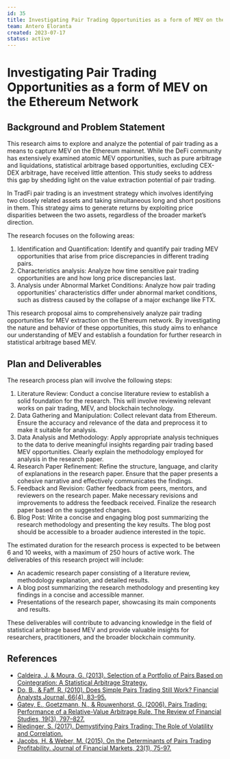 ```yaml
---
id: 35
title: Investigating Pair Trading Opportunities as a form of MEV on the Ethereum Network
team: Antero Eloranta
created: 2023-07-17
status: active
---
```


# Investigating Pair Trading Opportunities as a form of MEV on the Ethereum Network
## Background and Problem Statement
This research aims to explore and analyze the potential of pair trading as a means to capture MEV on the Ethereum mainnet. While the DeFi community has extensively examined atomic MEV opportunities, such as pure arbitrage and liquidations, statistical arbitrage based opportunities, excluding CEX-DEX arbitrage, have received little attention. This study seeks to address this gap by shedding light on the value extraction potential of pair trading.

In TradFi pair trading is an investment strategy which involves identifying two closely related assets and taking simultaneous long and short positions in them. This strategy aims to generate returns by exploiting price disparities between the two assets, regardless of the broader market’s direction. 

The research focuses on the following areas:
1. Identification and Quantification: Identify and quantify pair trading MEV opportunities that arise from price discrepancies in different trading pairs.
2. Characteristics analysis: Analyze how time sensitive pair trading opportunities are and how long price discrepancies last.
3. Analysis under Abnormal Market Conditions: Analyze how pair trading opportunities' characteristics differ under abnormal market conditions, such as distress caused by the collapse of a major exchange like FTX.

This research proposal aims to comprehensively analyze pair trading opportunities for MEV extraction on the Ethereum network. By investigating the nature and behavior of these opportunities, this study aims to enhance our understanding of MEV and establish a foundation for further research in statistical arbitrage based MEV.

## Plan and Deliverables

The research process plan will involve the following steps:

1. Literature Review: Conduct a concise literature review to establish a solid foundation for the research. This will involve reviewing relevant works on pair trading, MEV, and blockchain technology.
2. Data Gathering and Manipulation: Collect relevant data from Ethereum. Ensure the accuracy and relevance of the data and preprocess it to make it suitable for analysis.
3. Data Analysis and Methodology: Apply appropriate analysis techniques to the data to derive meaningful insights regarding pair trading based MEV opportunities. Clearly explain the methodology employed for analysis in the research paper.
4. Research Paper Refinement: Refine the structure, language, and clarity of explanations in the research paper. Ensure that the paper presents a cohesive narrative and effectively communicates the findings.
5. Feedback and Revision: Gather feedback from peers, mentors, and reviewers on the research paper. Make necessary revisions and improvements to address the feedback received. Finalize the research paper based on the suggested changes.
6. Blog Post: Write a concise and engaging blog post summarizing the research methodology and presenting the key results. The blog post should be accessible to a broader audience interested in the topic.

The estimated duration for the research process is expected to be between 6 and 10 weeks, with a maximum of 250 hours of active work. The deliverables of this research project will include:

- An academic research paper consisting of a literature review, methodology explanation, and detailed results.
- A blog post summarizing the research methodology and presenting key findings in a concise and accessible manner.
- Presentations of the research paper, showcasing its main components and results.

These deliverables will contribute to advancing knowledge in the field of statistical arbitrage based MEV and provide valuable insights for researchers, practitioners, and the broader blockchain community.

## References
- [Caldeira, J. & Moura, G. (2013). Selection of a Portfolio of Pairs Based on Cointegration: A Statistical Arbitrage Strategy.](https://ssrn.com/abstract=2196391)
- [Do, B., & Faff, R. (2010). Does Simple Pairs Trading Still Work? Financial Analysts Journal, 66(4), 83–95.](http://www.jstor.org/stable/25741293)
- [Gatev, E., Goetzmann, N., & Rouwenhorst, G. (2006). Pairs Trading: Performance of a Relative-Value Arbitrage Rule. The Review of Financial Studies, 19(3), 797–827.](http://www.jstor.org/stable/3844014)
- [Riedinger, S. (2017). Demystifying Pairs Trading: The Role of Volatility and Correlation.](https://ssrn.com/abstract=2774063)
- [Jacobs, H. & Weber, M. (2015). On the Determinants of Pairs Trading Profitability. Journal of Financial Markets, 23(1), 75-97.](https://doi.org/10.1016/j.finmar.2014.12.001)
